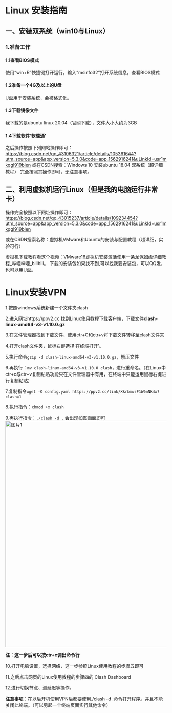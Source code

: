 # Linux 安装指南
## 一、安装双系统（win10与Linux）
### 1.准备工作
#### 1.1查看BIOS模式
使用“win+R”快捷键打开运行，输入“msinfo32”打开系统信息，查看BIOS模式
#### 1.2准备一个4G及以上的U盘
      
U盘用于安装系统，会被格式化。
#### 1.3下载镜像文件
   
我下载的是ubuntu linux 20.04（官网下载），文件大小大约为3GB
#### 1.4下载软件‘软碟通’
之后操作按照下列网站操作即可：https://blog.csdn.net/qq_43106321/article/details/105361644?utm_source=app&app_version=5.3.0&code=app_1562916241&uLinkId=usr1mkqgl919blen
或在CSDN搜索：Windows 10 安装ubuntu 18.04 双系统（超详细教程）
完全按照其操作即可，无注意事项。

## 二、利用虚拟机运行Linux（但是我的电脑运行非常卡）
操作完全按照以下网址操作即可：https://blog.csdn.net/qq_43015237/article/details/109234454?utm_source=app&app_version=5.3.0&code=app_1562916241&uLinkId=usr1mkqgl919blen

或在CSDN搜索名称：虚拟机VMware和Ubuntu的安装与配置教程（超详细，实验可行）

虚拟机下载教程看这个视频：VMware16虚拟机安装激活使用一条龙保姆级详细教程_哔哩哔哩_bilibili。
下载的安装包如果找不到,可以找我要安装包，可以QQ发，也可以用U盘。
# Linux安装VPN
1.按照windows系统新建一个文件夹clash

2.进入网址https://ppv2.cc 找到Linux使用教程下载客户端，下载文件**clash-linux-amd64-v3-v1.10.0.gz**

3.在文件管理器找到下载文件，使用ctr+C和ctr+v将下载文件转移至clash文件夹

4.打开clash文件夹，鼠标右键选择‘在终端打开’。

5.执行命令`gzip -d clash-linux-amd64-v3-v1.10.0.gz`，解压文件

6.再执行：`mv clash-linux-amd64-v3-v1.10.0 clash`，进行重命名。（在Linux中ctr+c与ctr+v复制粘贴功能只在文件管理器中有用，在终端中只能运用鼠标右键进行复制粘贴）

7.复制指令`wget -O config.yaml https://ppv2.cc/link/XkrbmwzF1W9mNk4x?clash=1`

8.执行指令：`chmod +x clash`

9.再执行指令：`./clash -d .` 会出现如图画面即可
          <img width="705" alt="图片1" src="https://user-images.githubusercontent.com/102459021/161947290-0c679de2-73e1-4cb7-90d1-87656e8cf2e1.png">

   **注：这一步后可以按ctr+c调出命令行**
   
10.打开电脑设置，选择网络，这一步参照Linux使用教程的步骤五即可

11.之后点击网页的Linux使用教程的步骤四的 Clash Dashboard 

12.进行切换节点、测延迟等操作。

**注意事项**：在以后开机使用VPN后都要使用./clash -d .命令打开程序。并且不能关闭此终端。（可以另起一个终端页面实行其他命令）
